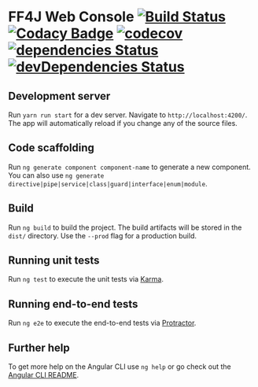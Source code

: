 # FF4J Web Console [![Build Status](https://travis-ci.com/paul58914080/ff4j-web-console.svg?branch=master)](https://travis-ci.com/paul58914080/ff4j-web-console) [![Codacy Badge](https://api.codacy.com/project/badge/Grade/4a7653387c3342338a247ac8b03fc34d)](https://www.codacy.com/app/paul58914080/ff4j-web-console?utm_source=github.com&utm_medium=referral&utm_content=paul58914080/ff4j-web-console&utm_campaign=Badge_Grade) [![codecov](https://codecov.io/gh/paul58914080/ff4j-web-console/branch/master/graph/badge.svg)](https://codecov.io/gh/paul58914080/ff4j-web-console) [![dependencies Status](https://david-dm.org/paul58914080/ff4j-web-console/status.svg)](https://david-dm.org/paul58914080/ff4j-web-console) [![devDependencies Status](https://david-dm.org/paul58914080/ff4j-web-console/dev-status.svg)](https://david-dm.org/paul58914080/ff4j-web-console?type=dev)


## Development server

Run `yarn run start` for a dev server. Navigate to `http://localhost:4200/`. The app will automatically reload if you change any of the source files.

## Code scaffolding

Run `ng generate component component-name` to generate a new component. You can also use `ng generate directive|pipe|service|class|guard|interface|enum|module`.

## Build

Run `ng build` to build the project. The build artifacts will be stored in the `dist/` directory. Use the `--prod` flag for a production build.

## Running unit tests

Run `ng test` to execute the unit tests via [Karma](https://karma-runner.github.io).

## Running end-to-end tests

Run `ng e2e` to execute the end-to-end tests via [Protractor](http://www.protractortest.org/).

## Further help

To get more help on the Angular CLI use `ng help` or go check out the [Angular CLI README](https://github.com/angular/angular-cli/blob/master/README.md).
